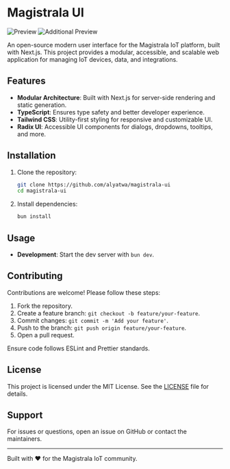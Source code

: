 # Magistrala UI

![Preview](https://i.postimg.cc/rmbVcZPZ/image.png)
![Additional Preview](https://i.postimg.cc/VzjqDPM0/image.png)

An open-source modern user interface for the Magistrala IoT platform, built with Next.js. This project provides a modular, accessible, and scalable web application for managing IoT devices, data, and integrations.

## Features

- **Modular Architecture**: Built with Next.js for server-side rendering and static generation.
- **TypeScript**: Ensures type safety and better developer experience.
- **Tailwind CSS**: Utility-first styling for responsive and customizable UI.
- **Radix UI**: Accessible UI components for dialogs, dropdowns, tooltips, and more.

## Installation

1. Clone the repository:

   ```bash
   git clone https://github.com/alyatwa/magistrala-ui
   cd magistrala-ui
   ```

2. Install dependencies:

   ```bash
   bun install
   ```

## Usage

- **Development**: Start the dev server with `bun dev`.

## Contributing

Contributions are welcome! Please follow these steps:

1. Fork the repository.
2. Create a feature branch: `git checkout -b feature/your-feature`.
3. Commit changes: `git commit -m 'Add your feature'`.
4. Push to the branch: `git push origin feature/your-feature`.
5. Open a pull request.

Ensure code follows ESLint and Prettier standards.

## License

This project is licensed under the MIT License. See the [LICENSE](LICENSE) file for details.

## Support

For issues or questions, open an issue on GitHub or contact the maintainers.

---

Built with ❤️ for the Magistrala IoT community.
